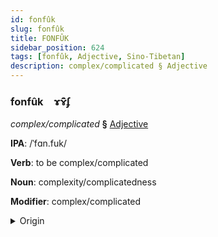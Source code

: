 ```yaml
---
id: fonfûk
slug: fonfûk
title: FONFÛK
sidebar_position: 624
tags: [fonfûk, Adjective, Sino-Tibetan]
description: complex/complicated § Adjective
---
```


### fonfûk&emsp;<span kind="abugida">ɤ̃ɤ̑ʄ</span>

*complex/complicated* **§** [Adjective](../../tags/Adjective)

**IPA**: /ˈfɑn.fuk/

**Verb**: to be complex/complicated

**Noun**: complexity/complicatedness

**Modifier**: complex/complicated

<details>
    <summary>Origin</summary>
    Cantonese 繁複 faan4 fuk1 <br/>
    <em>Sino-Tibetan Language Family</em>
</details>